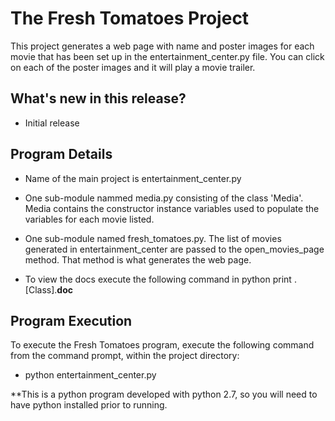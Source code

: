 The Fresh Tomatoes Project
=============================
This project generates a web page with name and poster images for each movie that has been
set up in the entertainment_center.py file.  You can click on each of the poster images
and it will play a movie trailer.


What's new in this release?
---------------------------
- Initial release


Program Details
---------------
- Name of the main project is entertainment_center.py

- One sub-module nammed media.py consisting of the class 'Media'.  Media contains the 
constructor instance variables used to populate the variables for each movie listed.

- One sub-module named fresh_tomatoes.py.  The list of movies generated in
  entertainment_center are passed to the open_movies_page method.  That method is what
  generates the web page.

- To view the docs execute the following command in python print <module name>.[Class].__doc__


Program Execution
-----------------
To execute the Fresh Tomatoes program, execute the following command from the command prompt,
within the project directory:

- python entertainment_center.py

**This is a python program developed with python 2.7, so you will need to have python
  installed prior to running.
